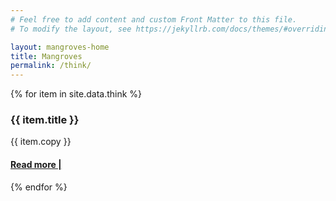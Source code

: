 ```yaml
---
# Feel free to add content and custom Front Matter to this file.
# To modify the layout, see https://jekyllrb.com/docs/themes/#overriding-theme-defaults

layout: mangroves-home
title: Mangroves
permalink: /think/
---
```


<head>
    <meta charset="UTF-8" />
    <meta name="viewport" content="width=device-width, initial-scale=1.0">
    <link rel="stylesheet" type="text/css" href="../css/styles.css" />
</head>

 <div id="wrapper">
    <div id="think-section">
        {% for item in site.data.think %}
        <div id="think-item">
            <div class="yay">
                <div class="think-title">
                     <h3>{{ item.title }}</h3>
                </div>
                <div class="think-info">
                    <p>{{ item.copy }}</p>
                    <a href="{{ item.url }}"><h4>Read more |</h4></a>
                </div>
            </div>
        </div>
        {% endfor %}
    </div>
</div>